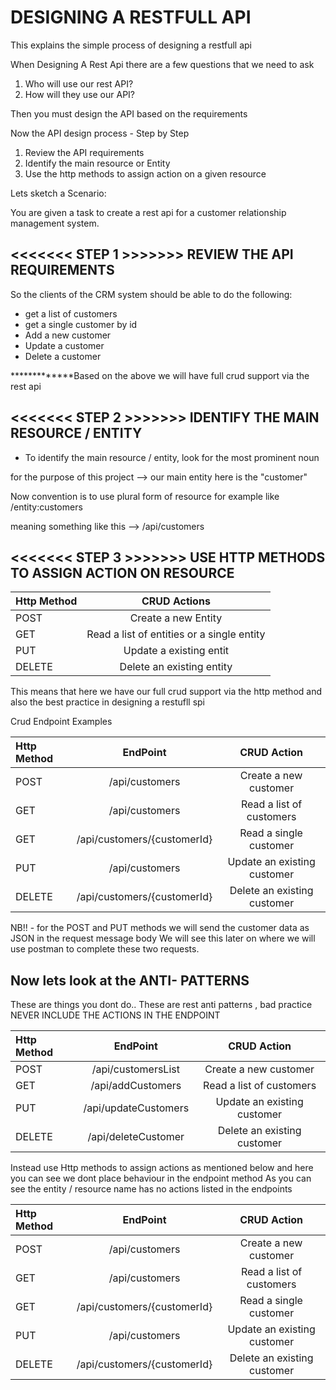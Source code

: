 # DESIGNING A RESTFULL API

This explains the simple process of designing a restfull api

When Designing A Rest Api there are a few questions that we need to ask 
1.  Who will use our rest API?
2.  How will they use our API?

Then you must design the API based on the requirements

Now the API design process - Step by Step

1.  Review the API requirements
2.  Identify the main resource or Entity
3.  Use the http methods to assign action on a given resource

Lets sketch a Scenario:

You are given a task to create a rest api for a customer relationship management system.

## <<<<<<< STEP 1 >>>>>>> REVIEW THE API REQUIREMENTS

So the clients of the CRM system should be able to do the following:

- get a list of customers
- get a single customer by id
- Add a new customer 
- Update a customer
- Delete a customer

*************Based on the above we will have full crud support via the rest api

## <<<<<<< STEP 2 >>>>>>> IDENTIFY THE MAIN RESOURCE / ENTITY
- To identify the main resource / entity, look for the most prominent noun

for the purpose of this project --> our main entity here is the "customer"

Now convention is to use plural form of resource for example like /entity:customers

meaning something like this --> /api/customers

## <<<<<<< STEP 3 >>>>>>> USE HTTP METHODS TO ASSIGN ACTION ON RESOURCE

| Http Method    | CRUD Actions  |
| :------------- | :----------:  |
|  POST          | Create a new Entity                         |
|  GET           | Read a list of entities or a single entity  |
|  PUT           | Update a existing entit                     |
|  DELETE        | Delete an existing entity                   |

This means that here we have our full crud support via the http method and also the best practice in designing a restufll spi

Crud Endpoint Examples

| Http Method    | EndPoint                               |CRUD Action                                  |
| :------------- | :------------------------------------: | :------------------------------------:      |
|  POST          | /api/customers                         |Create a new customer                        |
|  GET           | /api/customers                         |Read a list of customers                     |
|  GET           | /api/customers/{customerId}            |Read a single customer                       |
|  PUT           | /api/customers                         |Update an existing customer                  |
|  DELETE        | /api/customers/{customerId}            |Delete an existing customer                  |

NB!! -  for the POST and PUT methods we will send the customer data as JSON in the request message body 
We will see this later on where we will use postman to complete these two requests.

## Now lets look at the ANTI- PATTERNS

These are things you dont do.. These are rest anti patterns , bad practice 
NEVER INCLUDE THE ACTIONS IN THE ENDPOINT

| Http Method    | EndPoint                                     |CRUD Action                                  |
| :------------- | :------------------------------------:       | :------------------------------------:      |
|  POST          | /api/customersList                           |Create a new customer                        |
|  GET           | /api/addCustomers                            |Read a list of customers                     |
|  PUT           | /api/updateCustomers                         |Update an existing customer                  |
|  DELETE        | /api/deleteCustomer                          |Delete an existing customer                  |

Instead use Http methods to assign actions as mentioned below and here you can see we dont place behaviour in the endpoint method
As you can see the entity / resource name has no actions listed in the endpoints

| Http Method    | EndPoint                                     |CRUD Action                                  |
| :------------- | :------------------------------------:       | :------------------------------------:      |
|  POST          | /api/customers                               |Create a new customer                        |
|  GET           | /api/customers                               |Read a list of customers                     |
|  GET           | /api/customers/{customerId}                  |Read a single customer                       |
|  PUT           | /api/customers                               |Update an existing customer                  |
|  DELETE        | /api/customers/{customerId}                  |Delete an existing customer                  |



